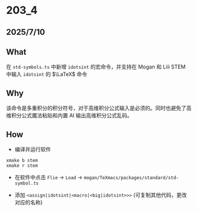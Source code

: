 # 203_4
## 2025/7/10
## What
在 `std-symbols.ts` 中新增 `idotsint` 的宏命令，并支持在 Mogan 和 Liii STEM 中输入 `idotsint` 的 $\LaTeX$ 命令 

## Why
该命令是多重积分的积分符号，对于高维积分公式输入是必须的。同时也避免了高维积分公式魔法粘贴和内置 AI 输出高维积分公式乱码。

## How

- 编译并运行软件
```
xmake b stem 
xmake r stem
```

- 在软件中点击 `Flie` -> `Load` -> `mogan/TeXmacs/packages/standard/std-symbol.ts`

- 添加 `<assign|idotsint|<macro|<big|idotsint>>>` (可复制其他代码，更改对应的名称)